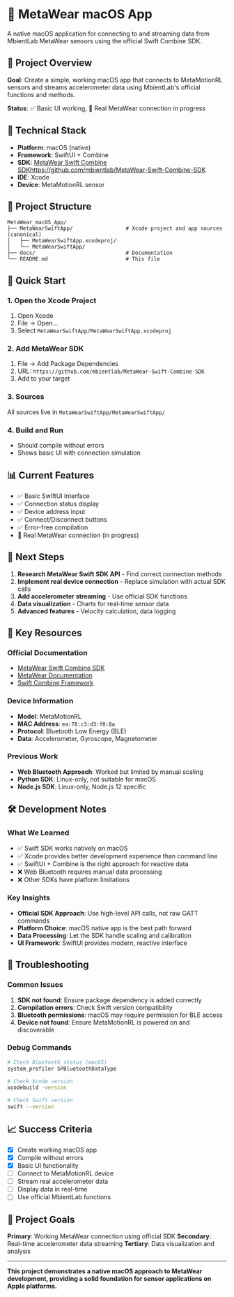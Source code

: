 # 🍎 MetaWear macOS App

A native macOS application for connecting to and streaming data from MbientLab MetaWear sensors using the official Swift Combine SDK.

## 🎯 Project Overview

**Goal**: Create a simple, working macOS app that connects to MetaMotionRL sensors and streams accelerometer data using MbientLab's official functions and methods.

**Status**: ✅ Basic UI working, 🔄 Real MetaWear connection in progress

## 🔧 Technical Stack

- **Platform**: macOS (native)
- **Framework**: SwiftUI + Combine
- **SDK**: [MetaWear Swift Combine SDK]()https://github.com/mbientlab/MetaWear-Swift-Combine-SDK
- **IDE**: Xcode
- **Device**: MetaMotionRL sensor

## 📁 Project Structure

```
MetaWear_macOS_App/
├── MetaWearSwiftApp/                 # Xcode project and app sources (canonical)
│   ├── MetaWearSwiftApp.xcodeproj/
│   └── MetaWearSwiftApp/
├── docs/                             # Documentation
└── README.md                         # This file
```

## 🚀 Quick Start

### 1. Open the Xcode Project
1. Open Xcode
2. File → Open…
3. Select `MetaWearSwiftApp/MetaWearSwiftApp.xcodeproj`

### 2. Add MetaWear SDK
1. File → Add Package Dependencies
2. URL: `https://github.com/mbientlab/MetaWear-Swift-Combine-SDK`
3. Add to your target

### 3. Sources
All sources live in `MetaWearSwiftApp/MetaWearSwiftApp/`

### 4. Build and Run
- Should compile without errors
- Shows basic UI with connection simulation

## 📊 Current Features

- ✅ Basic SwiftUI interface
- ✅ Connection status display
- ✅ Device address input
- ✅ Connect/Disconnect buttons
- ✅ Error-free compilation
- 🔄 Real MetaWear connection (in progress)

## 🎯 Next Steps

1. **Research MetaWear Swift SDK API** - Find correct connection methods
2. **Implement real device connection** - Replace simulation with actual SDK calls
3. **Add accelerometer streaming** - Use official SDK functions
4. **Data visualization** - Charts for real-time sensor data
5. **Advanced features** - Velocity calculation, data logging

## 🔗 Key Resources

### Official Documentation
- [MetaWear Swift Combine SDK](https://github.com/mbientlab/MetaWear-Swift-Combine-SDK)
- [MetaWear Documentation](https://mbientlab.com/docs/)
- [Swift Combine Framework](https://developer.apple.com/documentation/combine)

### Device Information
- **Model**: MetaMotionRL
- **MAC Address**: `ea:78:c3:d3:f0:8a`
- **Protocol**: Bluetooth Low Energy (BLE)
- **Data**: Accelerometer, Gyroscope, Magnetometer

### Previous Work
- **Web Bluetooth Approach**: Worked but limited by manual scaling
- **Python SDK**: Linux-only, not suitable for macOS
- **Node.js SDK**: Linux-only, Node.js 12 specific

## 🛠️ Development Notes

### What We Learned
- ✅ Swift SDK works natively on macOS
- ✅ Xcode provides better development experience than command line
- ✅ SwiftUI + Combine is the right approach for reactive data
- ❌ Web Bluetooth requires manual data processing
- ❌ Other SDKs have platform limitations

### Key Insights
- **Official SDK Approach**: Use high-level API calls, not raw GATT commands
- **Platform Choice**: macOS native app is the best path forward
- **Data Processing**: Let the SDK handle scaling and calibration
- **UI Framework**: SwiftUI provides modern, reactive interface

## 🐛 Troubleshooting

### Common Issues
1. **SDK not found**: Ensure package dependency is added correctly
2. **Compilation errors**: Check Swift version compatibility
3. **Bluetooth permissions**: macOS may require permission for BLE access
4. **Device not found**: Ensure MetaMotionRL is powered on and discoverable

### Debug Commands
```bash
# Check Bluetooth status (macOS)
system_profiler SPBluetoothDataType

# Check Xcode version
xcodebuild -version

# Check Swift version
swift --version
```

## 📈 Success Criteria

- [x] Create working macOS app
- [x] Compile without errors
- [x] Basic UI functionality
- [ ] Connect to MetaMotionRL device
- [ ] Stream real accelerometer data
- [ ] Display data in real-time
- [ ] Use official MbientLab functions

## 🎉 Project Goals

**Primary**: Working MetaWear connection using official SDK
**Secondary**: Real-time accelerometer data streaming
**Tertiary**: Data visualization and analysis

---

**This project demonstrates a native macOS approach to MetaWear development, providing a solid foundation for sensor applications on Apple platforms.** 
